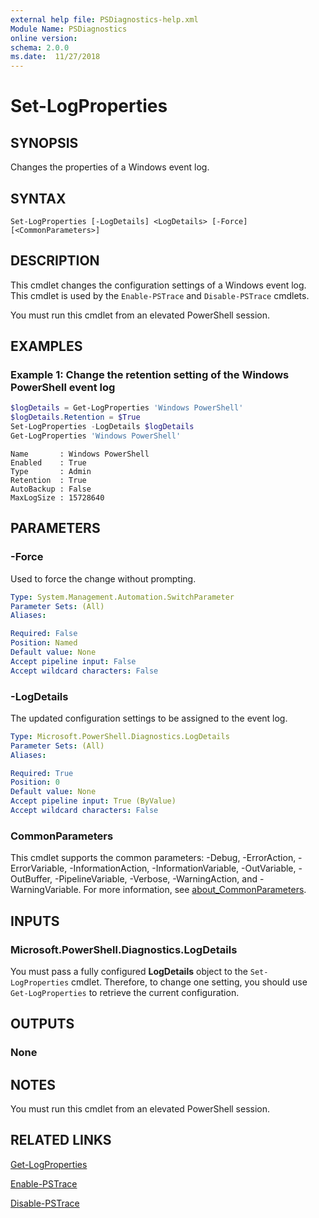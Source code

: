 ```yaml
---
external help file: PSDiagnostics-help.xml
Module Name: PSDiagnostics
online version:
schema: 2.0.0
ms.date:  11/27/2018
---
```


# Set-LogProperties

## SYNOPSIS
Changes the properties of a Windows event log.

## SYNTAX

```
Set-LogProperties [-LogDetails] <LogDetails> [-Force] [<CommonParameters>]
```

## DESCRIPTION

This cmdlet changes the configuration settings of a Windows event log. This cmdlet is used by the
`Enable-PSTrace` and `Disable-PSTrace` cmdlets.

You must run this cmdlet from an elevated PowerShell session.

## EXAMPLES

### Example 1: Change the retention setting of the Windows PowerShell event log

```powershell
$logDetails = Get-LogProperties 'Windows PowerShell'
$logDetails.Retention = $True
Set-LogProperties -LogDetails $logDetails
Get-LogProperties 'Windows PowerShell'
```

```Output
Name       : Windows PowerShell
Enabled    : True
Type       : Admin
Retention  : True
AutoBackup : False
MaxLogSize : 15728640
```

## PARAMETERS

### -Force

Used to force the change without prompting.

```yaml
Type: System.Management.Automation.SwitchParameter
Parameter Sets: (All)
Aliases:

Required: False
Position: Named
Default value: None
Accept pipeline input: False
Accept wildcard characters: False
```

### -LogDetails

The updated configuration settings to be assigned to the event log.

```yaml
Type: Microsoft.PowerShell.Diagnostics.LogDetails
Parameter Sets: (All)
Aliases:

Required: True
Position: 0
Default value: None
Accept pipeline input: True (ByValue)
Accept wildcard characters: False
```

### CommonParameters

This cmdlet supports the common parameters: -Debug, -ErrorAction, -ErrorVariable,
-InformationAction, -InformationVariable, -OutVariable, -OutBuffer, -PipelineVariable, -Verbose,
-WarningAction, and -WarningVariable. For more information, see
[about_CommonParameters](http://go.microsoft.com/fwlink/?LinkID=113216).

## INPUTS

### Microsoft.PowerShell.Diagnostics.LogDetails

You must pass a fully configured **LogDetails** object to the `Set-LogProperties` cmdlet.
Therefore, to change one setting, you should use `Get-LogProperties` to retrieve the current
configuration.

## OUTPUTS

### None

## NOTES

You must run this cmdlet from an elevated PowerShell session.

## RELATED LINKS

[Get-LogProperties](Get-LogProperties.md)

[Enable-PSTrace](Enable-PSTrace.md)

[Disable-PSTrace](Disable-PSTrace.md)

